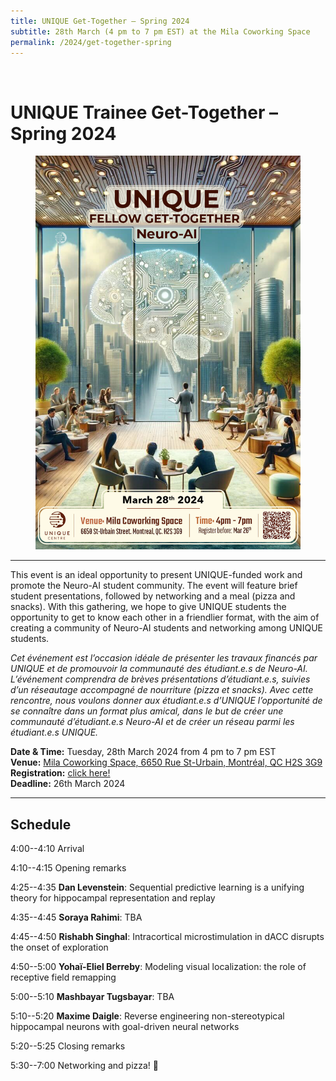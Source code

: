 ```yaml
---
title: UNIQUE Get-Together – Spring 2024
subtitle: 28th March (4 pm to 7 pm EST) at the Mila Coworking Space
permalink: /2024/get-together-spring
---
```


<br>

# UNIQUE Trainee Get-Together – Spring 2024

<div class="card">
<div class="card-image">
    <figure class="image is-5by2">
    <img src="/assets/img/UNIQUE_Get-Together_Spring_2024.png" alt="UNIQUE Trainee Get-Together Spring 2024">
    </figure>
</div>
</div>

---

This event is an ideal opportunity to present UNIQUE-funded work and promote the Neuro-AI student community. The event will feature brief student presentations, followed by networking and a meal (pizza and snacks). With this gathering, we hope to give UNIQUE students the opportunity to get to know each other in a friendlier format, with the aim of creating a community of Neuro-AI students and networking among UNIQUE students.

_Cet événement est l’occasion idéale de présenter les travaux financés par UNIQUE et de promouvoir la communauté des étudiant.e.s de Neuro-AI. L’événement comprendra de brèves présentations d’étudiant.e.s, suivies d’un réseautage accompagné de nourriture (pizza et snacks). Avec cette rencontre, nous voulons donner aux étudiant.e.s d’UNIQUE l’opportunité de se connaître dans un format plus amical, dans le but de créer une communauté d’étudiant.e.s Neuro-AI et de créer un réseau parmi les étudiant.e.s UNIQUE._

**Date & Time:** Tuesday, 28th March 2024 from 4 pm to 7 pm EST<br>
**Venue:** [Mila Coworking Space, 6650 Rue St-Urbain, Montréal, QC H2S 3G9](https://maps.app.goo.gl/455ze7suaPv2p8J6A)<br>
**Registration:** [click here!](https://docs.google.com/forms/d/e/1FAIpQLSdoeNFKOps_YaOqxhCoiTJRd1Vu6sNsT1chOn_39VwQ6KmQCg/viewform)<br>
**Deadline:** 26th March 2024

---

## Schedule

4:00--4:10 Arrival

4:10--4:15 Opening remarks

4:25--4:35 **Dan Levenstein**: Sequential predictive learning is a unifying theory for hippocampal representation and replay

4:35--4:45 **Soraya Rahimi**: TBA

4:45--4:50 **Rishabh Singhal**: Intracortical microstimulation in dACC disrupts the onset of exploration

4:50--5:00 **Yohaï-Eliel Berreby**: Modeling visual localization: the role of receptive field remapping

5:00--5:10 **Mashbayar Tugsbayar**: TBA

5:10--5:20 **Maxime Daigle**: Reverse engineering non-stereotypical hippocampal neurons with goal-driven neural networks

5:20--5:25 Closing remarks

5:30--7:00 Networking and pizza! 🍕
